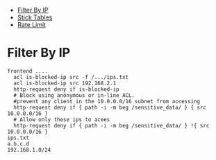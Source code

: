 * [Filter By IP](#filter-by-ip)
* [Stick Tables](https://www.haproxy.com/blog/introduction-to-haproxy-stick-tables/)
* [Rate Limit](https://www.haproxy.com/blog/four-examples-of-haproxy-rate-limiting/)

# Filter By IP

```
frontend ....
  acl is-blocked-ip src -f /.../ips.txt
  acl is-blocked-ip src 192.168.2.1
  http-request deny if is-blocked-ip
  # Block using anonymous or in-line ACL.
  #prevent any client in the 10.0.0.0/16 subnet from accessing
  http-request deny if { path -i -m beg /sensitive_data/ } { src 10.0.0.0/16 }
  # Allow only these ips to acees
  http-request deny if { path -i -m beg /sensitive_data/ } !{ src 10.0.0.0/16 }
ips.txt
a.b.c.d
192.168.1.0/24

```

